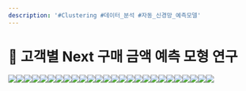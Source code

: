 ```yaml
---
description: '#Clustering #데이터_분석 #자동_신경망_예측모델'
---
```


# 🛒 고객별 Next 구매 금액 예측 모형 연구

![](<../../../../../.gitbook/assets/image (17).png>)![](<../../../../../.gitbook/assets/Untitled (2).png>)![](<../../../../../.gitbook/assets/Untitled 1 (4).png>)![](<../../../../../.gitbook/assets/Untitled 2 (3).png>)![](<../../../../../.gitbook/assets/Untitled 3 (5).png>)![](<../../../../../.gitbook/assets/Untitled 4 (1).png>)![](<../../../../../.gitbook/assets/Untitled 5 (3).png>)![](<../../../../../.gitbook/assets/Untitled 6 (6).png>)![](<../../../../../.gitbook/assets/Untitled 7 (6).png>)![](<../../../../../.gitbook/assets/Untitled 8 (5).png>)![](<../../../../../.gitbook/assets/Untitled 9 (6).png>)![](<../../../../../.gitbook/assets/Untitled 10 (3).png>)![](<../../../../../.gitbook/assets/Untitled 11 (4).png>)![](<../../../../../.gitbook/assets/Untitled 12 (4).png>)![](<../../../../../.gitbook/assets/Untitled 13 (3).png>)![](<../../../../../.gitbook/assets/Untitled 14 (2).png>)![](<../../../../../.gitbook/assets/Untitled 15 (4).png>)![](<../../../../../.gitbook/assets/Untitled 16.png>)![](<../../../../../.gitbook/assets/Untitled 17 (1).png>)![](<../../../../../.gitbook/assets/Untitled 18.png>)![](<../../../../../.gitbook/assets/Untitled 19.png>)![](<../../../../../.gitbook/assets/image (11).png>)![](<../../../../../.gitbook/assets/image (16).png>)![](<../../../../../.gitbook/assets/image (12).png>)![](<../../../../../.gitbook/assets/image (13).png>)![](<../../../../../.gitbook/assets/image (14).png>)
